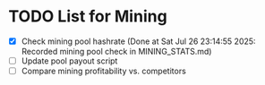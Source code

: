 # TODO List for Mining

- [x] Check mining pool hashrate  (Done at Sat Jul 26 23:14:55 2025: Recorded mining pool check in MINING_STATS.md)
- [ ] Update pool payout script
- [ ] Compare mining profitability vs. competitors